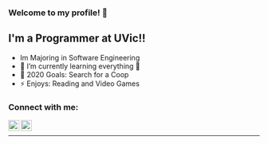 ### Welcome to my profile! 👋

## I'm a Programmer at UVic!!

- Im Majoring in Software Engineering
- 🌱 I’m currently learning everything 🤣
- 🥅 2020 Goals: Search for a Coop
- ⚡ Enjoys: Reading and Video Games

### Connect with me:

[<img align="left" alt="codeSTACKr | LinkedIn" width="22px" src="https://cdn.jsdelivr.net/npm/simple-icons@v3/icons/linkedin.svg" />][linkedin]
[<img align="left" alt="codeSTACKr | Instagram" width="22px" src="https://cdn.jsdelivr.net/npm/simple-icons@v3/icons/instagram.svg" />][instagram]

<br />

---

[instagram]: https://www.instagram.com/alexwholland/
[linkedin]: https://www.linkedin.com/in/alex-holland-a366891aa/

